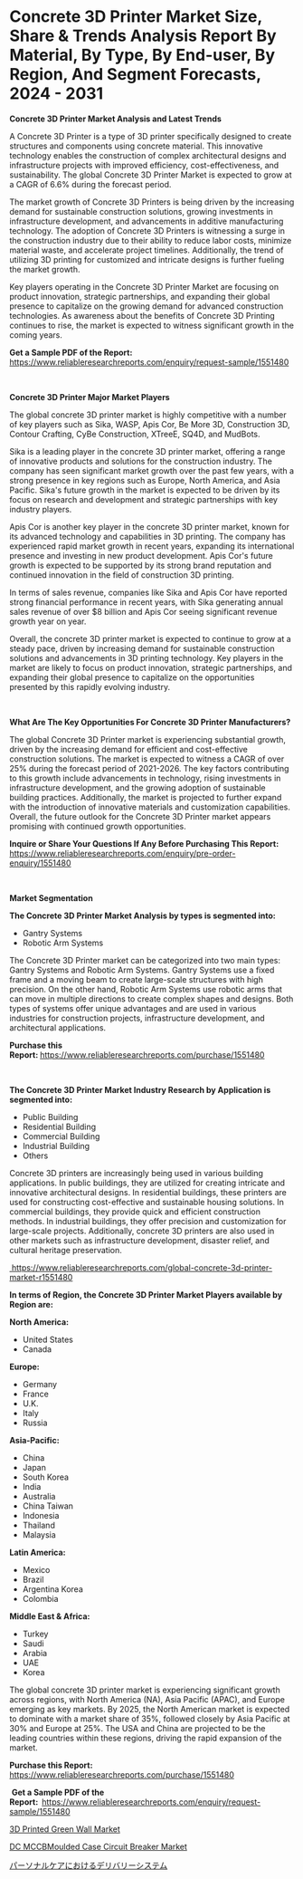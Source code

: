 <p><h1>Concrete 3D Printer Market Size, Share & Trends Analysis Report By Material, By Type, By End-user, By Region, And Segment Forecasts, 2024 - 2031</h1></p><p><strong>Concrete 3D Printer Market Analysis and Latest Trends</strong></p>
<p><p>A Concrete 3D Printer is a type of 3D printer specifically designed to create structures and components using concrete material. This innovative technology enables the construction of complex architectural designs and infrastructure projects with improved efficiency, cost-effectiveness, and sustainability. The global Concrete 3D Printer Market is expected to grow at a CAGR of 6.6% during the forecast period.</p><p>The market growth of Concrete 3D Printers is being driven by the increasing demand for sustainable construction solutions, growing investments in infrastructure development, and advancements in additive manufacturing technology. The adoption of Concrete 3D Printers is witnessing a surge in the construction industry due to their ability to reduce labor costs, minimize material waste, and accelerate project timelines. Additionally, the trend of utilizing 3D printing for customized and intricate designs is further fueling the market growth.</p><p>Key players operating in the Concrete 3D Printer Market are focusing on product innovation, strategic partnerships, and expanding their global presence to capitalize on the growing demand for advanced construction technologies. As awareness about the benefits of Concrete 3D Printing continues to rise, the market is expected to witness significant growth in the coming years.</p></p>
<p><strong>Get a Sample PDF of the Report:&nbsp;</strong> <a href="https://www.reliableresearchreports.com/enquiry/request-sample/1551480">https://www.reliableresearchreports.com/enquiry/request-sample/1551480</a></p>
<p>&nbsp;</p>
<p><strong>Concrete 3D Printer Major Market Players</strong></p>
<p><p>The global concrete 3D printer market is highly competitive with a number of key players such as Sika, WASP, Apis Cor, Be More 3D, Construction 3D, Contour Crafting, CyBe Construction, XTreeE, SQ4D, and MudBots.</p><p>Sika is a leading player in the concrete 3D printer market, offering a range of innovative products and solutions for the construction industry. The company has seen significant market growth over the past few years, with a strong presence in key regions such as Europe, North America, and Asia Pacific. Sika's future growth in the market is expected to be driven by its focus on research and development and strategic partnerships with key industry players.</p><p>Apis Cor is another key player in the concrete 3D printer market, known for its advanced technology and capabilities in 3D printing. The company has experienced rapid market growth in recent years, expanding its international presence and investing in new product development. Apis Cor's future growth is expected to be supported by its strong brand reputation and continued innovation in the field of construction 3D printing.</p><p>In terms of sales revenue, companies like Sika and Apis Cor have reported strong financial performance in recent years, with Sika generating annual sales revenue of over $8 billion and Apis Cor seeing significant revenue growth year on year.</p><p>Overall, the concrete 3D printer market is expected to continue to grow at a steady pace, driven by increasing demand for sustainable construction solutions and advancements in 3D printing technology. Key players in the market are likely to focus on product innovation, strategic partnerships, and expanding their global presence to capitalize on the opportunities presented by this rapidly evolving industry.</p></p>
<p>&nbsp;</p>
<p><strong>What Are The Key Opportunities For Concrete 3D Printer Manufacturers?</strong></p>
<p><p>The global Concrete 3D Printer market is experiencing substantial growth, driven by the increasing demand for efficient and cost-effective construction solutions. The market is expected to witness a CAGR of over 25% during the forecast period of 2021-2026. The key factors contributing to this growth include advancements in technology, rising investments in infrastructure development, and the growing adoption of sustainable building practices. Additionally, the market is projected to further expand with the introduction of innovative materials and customization capabilities. Overall, the future outlook for the Concrete 3D Printer market appears promising with continued growth opportunities.</p></p>
<p><strong>Inquire or Share Your Questions If Any Before Purchasing This Report:</strong> <a href="https://www.reliableresearchreports.com/enquiry/pre-order-enquiry/1551480">https://www.reliableresearchreports.com/enquiry/pre-order-enquiry/1551480</a></p>
<p>&nbsp;</p>
<p><strong>Market Segmentation</strong></p>
<p><strong>The Concrete 3D Printer Market Analysis by types is segmented into:</strong></p>
<p><ul><li>Gantry Systems</li><li>Robotic Arm Systems</li></ul></p>
<p><p>The Concrete 3D Printer market can be categorized into two main types: Gantry Systems and Robotic Arm Systems. Gantry Systems use a fixed frame and a moving beam to create large-scale structures with high precision. On the other hand, Robotic Arm Systems use robotic arms that can move in multiple directions to create complex shapes and designs. Both types of systems offer unique advantages and are used in various industries for construction projects, infrastructure development, and architectural applications.</p></p>
<p><strong>Purchase this Report:&nbsp;</strong><a href="https://www.reliableresearchreports.com/purchase/1551480">https://www.reliableresearchreports.com/purchase/1551480</a></p>
<p>&nbsp;</p>
<p><strong>The Concrete 3D Printer Market Industry Research by Application is segmented into:</strong></p>
<p><ul><li>Public Building</li><li>Residential Building</li><li>Commercial Building</li><li>Industrial Building</li><li>Others</li></ul></p>
<p><p>Concrete 3D printers are increasingly being used in various building applications. In public buildings, they are utilized for creating intricate and innovative architectural designs. In residential buildings, these printers are used for constructing cost-effective and sustainable housing solutions. In commercial buildings, they provide quick and efficient construction methods. In industrial buildings, they offer precision and customization for large-scale projects. Additionally, concrete 3D printers are also used in other markets such as infrastructure development, disaster relief, and cultural heritage preservation.</p></p>
<p><a href="https://www.reliableresearchreports.com/global-concrete-3d-printer-market-r1551480">&nbsp;https://www.reliableresearchreports.com/global-concrete-3d-printer-market-r1551480</a></p>
<p><strong>In terms of Region, the Concrete 3D Printer Market Players available by Region are:</strong></p>
<p>
    <p> <strong> North America: </strong>
        <ul>
            <li>United States</li>
            <li>Canada</li>
        </ul>
        </p> 
    <p> <strong> Europe: </strong>
        <ul>
            <li>Germany</li>
            <li>France</li>
            <li>U.K.</li>
            <li>Italy</li>
            <li>Russia</li>
        </ul>
        </p> 
    <p> <strong> Asia-Pacific: </strong>
        <ul>
            <li>China</li>
            <li>Japan</li>
            <li>South Korea</li>
            <li>India</li>
            <li>Australia</li>
            <li>China Taiwan</li>
            <li>Indonesia</li>
            <li>Thailand</li>
            <li>Malaysia</li>
        </ul>
        </p> 
    <p> <strong> Latin America: </strong>
        <ul>
            <li>Mexico</li>
            <li>Brazil</li>
            <li>Argentina Korea</li>
            <li>Colombia</li>
        </ul>
        </p> 
    <p> <strong> Middle East & Africa: </strong>
        <ul>
            <li>Turkey</li>
            <li>Saudi</li>
            <li>Arabia</li>
            <li>UAE</li>
            <li>Korea</li>
        </ul>
    </p>
    </p>
<p><p>The global concrete 3D printer market is experiencing significant growth across regions, with North America (NA), Asia Pacific (APAC), and Europe emerging as key markets. By 2025, the North American market is expected to dominate with a market share of 35%, followed closely by Asia Pacific at 30% and Europe at 25%. The USA and China are projected to be the leading countries within these regions, driving the rapid expansion of the market.</p></p>
<p><strong>Purchase this Report: </strong><a href="https://www.reliableresearchreports.com/purchase/1551480">https://www.reliableresearchreports.com/purchase/1551480</a></p>
<p>&nbsp;<strong>Get a Sample PDF of the Report:&nbsp;&nbsp;</strong><a href="https://www.reliableresearchreports.com/enquiry/request-sample/1551480">https://www.reliableresearchreports.com/enquiry/request-sample/1551480</a></p>
<p><strong></strong></p>
<p><p><a href="https://github.com/mbisetmhermsr/Market-Research-Report-List-2/blob/main/3d-printed-green-wall-market.md">3D Printed Green Wall Market</a></p><p><a href="https://adventurous-uranium-ef9.notion.site/DC-MCCBMoulded-Case-Circuit-Breaker-Market-Size-CAGR-Trends-2024-2030-9bd1345a31334cc2bd99f7e6fb37ffbd">DC MCCBMoulded Case Circuit Breaker Market</a></p><p><a href="https://github.com/RodHoppe07/Market-Research-Report-List-1/blob/main/590644127280.md">パーソナルケアにおけるデリバリーシステム</a></p></p>
